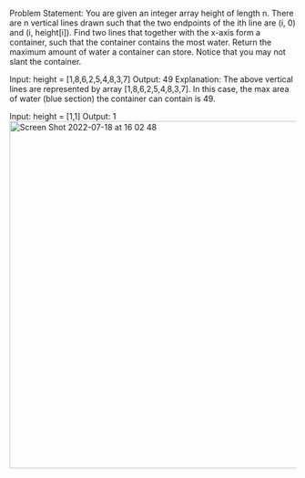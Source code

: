 Problem Statement:
You are given an integer array height of length n. There are n vertical lines drawn such
that the two endpoints of the ith line are (i, 0) and (i, height[i]).
Find two lines that together with the x-axis form a container, such that the container 
contains the most water.
Return the maximum amount of water a container can store.
Notice that you may not slant the container.

Input: height = [1,8,6,2,5,4,8,3,7]
Output: 49
Explanation: The above vertical lines are represented by array [1,8,6,2,5,4,8,3,7]. 
In this case, the max area of water (blue section) the container can contain is 49.

Input: height = [1,1]
Output: 1
<img width="609" alt="Screen Shot 2022-07-18 at 16 02 48" src="https://user-images.githubusercontent.com/3914357/179631272-c9aa9214-ff8c-4f5a-a322-1dc4d31cab77.png">

